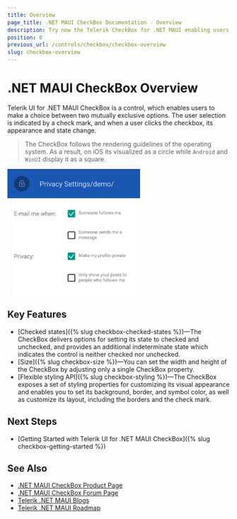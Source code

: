 ```yaml
---
title: Overview
page_title: .NET MAUI CheckBox Documentation - Overview
description: Try now the Telerik CheckBox for .NET MAUI enabling users to make a choice between two mutually exclusive options.
position: 0
previous_url: /controls/checkbox/checkbox-overview
slug: checkbox-overview
---
```


# .NET MAUI CheckBox Overview

Telerik UI for .NET MAUI CheckBox is a control, which enables users to make a choice between two mutually exclusive options. The user selection is indicated by a check mark, and when a user clicks the checkbox, its appearance and state change.  

> The CheckBox follows the rendering guidelines of the operating system. As a result, on iOS its visualized as a circle while `Android` and `WinUI` display it as a square.

![CheckBox Overview](images/checkbox-overview.png "CheckBox Overview")

## Key Features

* [Checked states]({% slug checkbox-checked-states %})&mdash;The CheckBox delivers options for setting its state to checked and unchecked, and provides an additional indeterminate state which indicates the control is neither checked nor unchecked.
* [Size]({% slug checkbox-size %})&mdash;You can set the width and height of the CheckBox by adjusting only a single CheckBox property.
* [Flexible styling API]({% slug checkbox-styling %})&mdash;The CheckBox exposes a set of styling properties for customizing its visual appearance and enables you to set its background, border, and symbol color, as well as customize its layout, including the borders and the check mark.

## Next Steps

- [Getting Started with Telerik UI for .NET MAUI CheckBox]({% slug checkbox-getting-started %})

## See Also

- [.NET MAUI CheckBox Product Page](https://www.telerik.com/maui-ui/checkbox)
- [.NET MAUI CheckBox Forum Page](https://www.telerik.com/forums/maui?tagId=1784)
- [Telerik .NET MAUI Blogs](https://www.telerik.com/blogs/mobile-net-maui)
- [Telerik .NET MAUI Roadmap](https://www.telerik.com/support/whats-new/maui-ui/roadmap)
